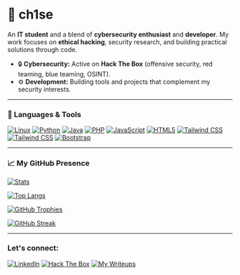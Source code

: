 # 🤖 ch1se

An **IT student** and a blend of **cybersecurity enthusiast** and **developer**. My work focuses on **ethical hacking**, security research, and building practical solutions through code.

- 🔒 **Cybersecurity:** Active on **Hack The Box** (offensive security, red teaming, blue teaming, OSINT).
- ⚙️ **Development:** Building tools and projects that complement my security interests.

---

### 🚀 Languages & Tools

[![Linux](https://img.shields.io/badge/Linux-FCC624?style=for-the-badge&logo=linux&logoColor=black)](https://www.linux.org/)
[![Python](https://img.shields.io/badge/Python-3776AB?style=for-the-badge&logo=python&logoColor=white)](https://www.python.org/)
[![Java](https://img.shields.io/badge/Java-ED8B00?style=for-the-badge&logo=openjdk&logoColor=white)](https://www.java.com/)
[![PHP](https://img.shields.io/badge/PHP-777BB4?style=for-the-badge&logo=php&logoColor=white)](https://www.php.net/)
[![JavaScript](https://img.shields.io/badge/JavaScript-F7DF1E?style=for-the-badge&logo=javascript&logoColor=black)](https://developer.mozilla.org/en-US/docs/Web/JavaScript)
[![HTML5](https://img.shields.io/badge/HTML5-E34F26?style=for-the-badge&logo=html5&logoColor=white)](https://developer.mozilla.org/en-US/docs/Web/HTML)
[![Tailwind CSS](https://img.shields.io/badge/Tailwind_CSS-06B6D4?style=for-the-badge&logo=tailwindcss&logoColor=white)](https://tailwindcss.com/)
[![Tailwind CSS](https://img.shields.io/badge/Tailwind_CSS-06B6D4?style=for-the-badge&logo=tailwindcss&logoColor=white)](https://tailwindcss.com/)
[![Bootstrap](https://img.shields.io/badge/Bootstrap-7952B3?style=for-the-badge&logo=bootstrap&logoColor=white)](https://getbootstrap.com)

---

### 📈 My GitHub Presence

[![Stats](https://github-readme-stats.vercel.app/api?username=chisedotdev&show_icons=true&theme=onedark&hide_border=true&count_private=true)](https://github.com/anuraghazra/github-readme-stats)

[![Top Langs](https://github-readme-stats.vercel.app/api/top-langs/?username=chisedotdev&layout=compact&theme=onedark&hide_border=true)](https://github.com/anuraghazra/github-readme-stats)

[![GitHub Trophies](https://github-profile-trophy.vercel.app/?username=chisedotdev&theme=onedark)](https://github.com/ryo-ma/github-profile-trophy)

[![GitHub Streak](https://streak-stats.demolab.com/?user=chisedotdev&theme=onedark)](https://git.io/streak-stats)

---

### Let's connect:

[![LinkedIn](https://img.shields.io/badge/LinkedIn-0A66C2?style=for-the-badge&logo=linkedin&logoColor=white)](https://www.linkedin.com/in/miko-pineda/)
[![Hack The Box](https://img.shields.io/badge/Hack%20The%20Box-00C7C7?style=for-the-badge&logo=hackthebox&logoColor=white)](https://app.hackthebox.com/profile/2016865)
[![My Writeups](https://img.shields.io/badge/My_Writeups-4EAAFF?style=for-the-badge&logo=gitbook&logoColor=white)](https://ch1se.gitbook.io/home)
